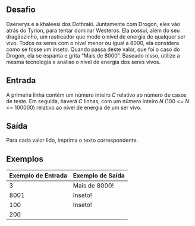 ## Desafio
Daenerys é a khaleesi dos Dothraki. Juntamente com Drogon, eles vão atrás do Tyrion, para tentar dominar Westeros. Ela possui, além do seu dragãozinho, um rastreador que mede o nível de energia de qualquer ser vivo. Todos os seres com o nível menor ou igual a 8000, ela considera como se fosse um inseto. Quando passa deste valor, que foi o caso do Drogon, ela se espanta e grita “Mais de 8000”. Baseado nisso, utilize a mesma tecnologia e analise o nível de energia dos seres vivos.

## Entrada
A primeira linha contém um número inteiro *C* relativo ao número de casos de teste. Em seguida, haverá *C* linhas, com um número inteiro *N* (100 <= *N* <= 100000) relativo ao nível de energia de um ser vivo.

## Saída
Para cada valor lido, imprima o texto correspondente.

## Exemplos
|Exemplo de Entrada|Exemplo de Saída|
|-------|-----|
|3|Mais de 8000!|
|8001|Inseto!|
|100|Inseto!|
|200| |